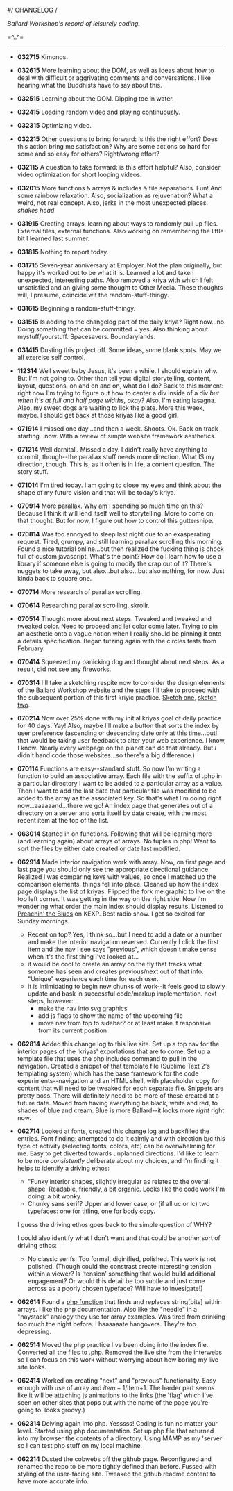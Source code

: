 #/ CHANGELOG /

_Ballard Workshop's record of leisurely coding._

=^..^=
_____

* __032715__ Kimonos.

* __032615__ More learning about the DOM, as well as ideas about how to deal with difficult or aggrivating comments and conversations. I like hearing what the Buddhists have to say about this.

* __032515__ Learning about the DOM.  Dipping toe in water.

* __032415__ Loading random video and playing continuously.

* __032315__ Optimizing video.

* __032215__ Other questions to bring forward: Is this the right effort? Does this action bring me satisfaction? Why are some actions so hard for some and so easy for others? Right/wrong effort? 

* __032115__ A question to take forward: is this effort helpful? Also, consider video optimization for short looping videos.

* __032015__ More functions & arrays & includes & file separations. Fun! And some rainbow relaxation. Also, socialization as rejuvenation? What a weird, not real concept. Also, jerks in the most unexpected places. *shakes head*

* __031915__ Creating arrays, learning about ways to randomly pull up files. External files, external functions. Also working on remembering the little bit I learned last summer. 

* __031815__ Nothing to report today. 

* __031715__ Seven-year anniversary at Employer. Not the plan originally, but happy it's worked out to be what it is. Learned a lot and taken unexpected, interesting paths. Also removed a kriya with which I felt unsatisfied and an giving some thought to Other Media. These thoughts will, I presume, coincide wit the random-stuff-thingy.

* __031615__ Beginning a random-stuff-thingy. 

* __031515__ Is adding to the changelog part of the daily kriya? Right now...no. Doing something that can be committed = yes. Also thinking about mystuff/yourstuff. Spacesavers. Boundarylands.

* __031415__ Dusting this project off. Some ideas, some blank spots. May we all exercise self control.

* __112314__ Well sweet baby Jesus, it's been a while. I should explain why. But I'm not going to. Other than tell you: digital storytelling, content, layout, questions, on and on and on, what do I do? Back to this moment: right now I'm trying to figure out how to center a div inside of a div _but when it's at full and half page widths, okay?_ Also, I'm eating lasagna. Also, my sweet dogs are waiting to lick the plate. More this week, maybe. I should get back at those kriyas like a good girl. 

* __071914__ I missed one day...and then a week. Shoots. Ok. Back on track starting...now. With a review of simple website framework aesthetics.

* __071214__ Well darnitall. Missed a day. I didn't really have anything to commit, though--the parallax stuff needs more direction. What IS my direction, though. This is, as it often is in life, a content question. The story stuff. 

* __071014__ I'm tired today. I am going to close my eyes and think about the shape of my future vision and that will be today's kriya.

* __070914__ More parallax. Why am I spending so much time on this? Because I think it will lend itself well to storytelling. More to come on that thought. But for now, I figure out how to control this guttersnipe.

* __070814__ Was too annoyed to sleep last night due to an exasperating request. Tired, grumpy, and still learning parallax scrolling this morning. Found a nice tutorial online...but then realized the fucking thing is chock full of custom javascript. What's the point? How do I learn how to use a library if someone else is going to modify the crap out of it? There's nuggets to take away, but also...but also...but also nothing, for now. Just kinda back to square one. 

* __070714__ More research of parallax scrolling. 

* __070614__ Researching parallax scrolling, skrollr.

* __070514__ Thought more about next steps. Tweaked and tweaked and tweaked color. Need to proceed and let color come later. Trying to pin an aesthetic onto a vague notion when I really should be pinning it onto a details specification. Began futzing again with the circles tests from February. 

* __070414__ Squeezed my panicking dog and thought about next steps. As a result, did not see any fireworks.

* __070314__ I'll take a sketching respite now to consider the design elements of the Ballard Workshop website and the steps I'll take to proceed with the subsequent portion of this first kriyic practice. [Sketch one](http://ballardworkshop.com/_img/sketch1_070314.jpg), [sketch two](http://ballardworkshop.com/_img/sketch2_070314.jpg).

* __070214__ Now over 25% done with my initial kriyas goal of daily practice for 40 days. Yay! Also, maybe I'll make a button that sorts the index by user preference (ascending or descending date only at this time...but! that would be taking user feedback to alter your web experience. I know, I know. Nearly every webpage on the planet can do that already. But _I_ didn't hand code those websites...so there's a big difference.)

* __070114__ Functions are easy--standard stuff. So now I'm writing a function to build an associative array. Each file with the suffix of .php in a particular directory I want to be added to a particular array as a value. Then I want to add the last date that particular file was modified to be added to the array as the associated key. So that's what I'm doing right now...aaaaaand...there we go! An index page that generates out of a directory on a server and sorts itself by date create, with the most recent item at the top of the list.

* __063014__ Started in on functions. Following that will be learning more (and learning again) about arrays of arrays. No tuples in php! Want to sort the files by either date created or date last modified.

* __062914__ Made interior navigation work with array. Now, on first page and last page you should only see the appropriate directional guidance. Realized I was comparing keys with values, so once I matched up the comparison elements, things fell into place. Cleaned up how the index page displays the list of kriyas. Flipped the fork me graphic to live on the top left corner. It was getting in the way on the right side. Now I'm wondering what order the main index should display results. Listened to [Preachin' the Blues](http://kexp.org/programs/PreachintheBlues) on KEXP. Best radio show. I get so excited for Sunday mornings.
  * Recent on top? Yes, I think so...but I need to add a date or a number and make the interior navigation reversed. Currently I click the first item and the nav I see says "previous", which doesn't make sense when it's the first thing I've looked at...
  * it would be cool to create an array on the fly that tracks what someone has seen and creates previous/next out of that info. "Unique" experience each time for each user.
  * it is intimidating to begin new chunks of work--it feels good to slowly update and bask in successful code/markup implementation. next steps, however:
      * make the nav into svg graphics
      * add js flags to show the name of the upcoming file
      * move nav from top to sidebar? or at least make it responsive from its current position


* __062814__ Added this change log to this live site. Set up a top nav for the interior pages of the 'kriyas' exporlations that are to come. Set up a template file that uses the php includes command to pull in the navigation. Created a snippet of that template file (Sublime Text 2's templating system) which has the base framework for the code experiments--navigation and an HTML shell, with placeholder copy for content that will need to be tweaked for each separate file. Snippets are pretty boss. There will definitely need to be more of these created at a future date. Moved from having everything be black, white and red, to shades of blue and cream. Blue is more Ballard--it looks more _right_ right now. 

* __062714__ Looked at fonts, created this change log and backfilled the entries. Font finding: attempted to do it calmly and with direction b/c this type of activity (selecting fonts, colors, etc) can be overwhelming for me. Easy to get diverted towards unplanned directions. I'd like to learn to be more _consistently_ deliberate about my choices, and I'm finding it helps to identify a driving ethos: 
  * "Funky interior shapes, slightly irregular as relates to the overall shape. Readable, friendly, a bit organic. Looks like the code work I'm doing: a bit wonky.
  * Chunky sans serif? Upper and lower case, or (if all uc or lc) two typefaces: one for titling, one for body copy. 
  
  I guess the driving ethos goes back to the simple question of WHY? 

  I could also identify what I don't want and that could be another sort of driving ethos:
  
   * No classic serifs. Too formal, diginified, polished. This work is not polished. (Though could the constrast create interesting tension within a viewer? Is 'tension' something that would build additional engagement? Or would this detail be too subtle and just come across as a poorly chosen typeface? Will have to invesigate!)

* __062614__ Found a [php function](http://www.php.net/manual/en/function.str-replace.php) that finds and replaces string[bits] within arrays. I like the php documentation. Also like the "needle" in a "haystack" analogy they use for array examples. Was tired from drinking too much the night before. I haaaaaate hangovers. They're too depressing.

* __062514__ Moved the php practice I've been doing into the index file. Converted all the files to .php. Removed the live site from the interwebs so I can focus on this work without worrying about how boring my live site looks.

* __062414__ Worked on creating "next" and "previous" functionality. Easy enough with use of array and $item-1/$item+1. The harder part seems like it will be attaching js animations to the links (the 'flag' which I've seen on other sites that pops out with the name of the page you're going to. looks groovy.) 

* __062314__ Delving again into php. Yesssss! Coding is fun no matter your level. Started using php documentation. Set up php file that returned into my browser the contents of a directory. Using MAMP as my 'server' so I can test php stuff on my local machine.

* __062214__ Dusted the cobwebs off the github page. Reconfigured and renamed the repo to be more tightly defined than before. Fussed with styling of the user-facing site. Tweaked the github readme content to have more accurate info.